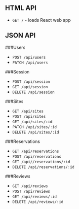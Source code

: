 ## HTML API
  - `GET /` - loads React web app

## JSON API

###Users
  - `POST /api/users`
  - `PATCH /api/users`

###Session
  - `POST /api/session`
  - `GET /api/session`
  - `DELETE /api/session`

###Sites
  - `GET /api/sites`
  - `POST /api/sites`
  - `GET /api/sites/:id`
  - `PATCH /api/sites/:id`
  - `DELETE /api/sites/:id`

###Reservations
  - `GET /api/reservations`
  - `POST /api/reservations`
  - `GET /api//reservations/:id`
  - `DELETE /api/reservations/:id`

###Reviews
  - `GET /api/reviews`
  - `POST /api/reviews`
  - `GET /api/reviews/:id`
  - `DELETE /api/reviews/:id`
